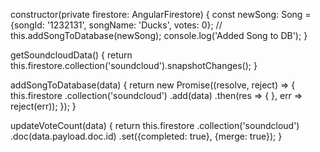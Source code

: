   
  
  constructor(private firestore: AngularFirestore) {
    const newSong: Song = {songId: '1232131', songName: 'Ducks', votes: 0};
    // this.addSongToDatabase(newSong);
    console.log('Added Song to DB');
  }

  getSoundcloudData() {
    return this.firestore.collection('soundcloud').snapshotChanges();
  }

  addSongToDatabase(data) {
    return new Promise<any>((resolve, reject) => {
      this.firestore
        .collection('soundcloud')
        .add(data)
        .then(res => {
        }, err => reject(err));
    });
  }

  updateVoteCount(data) {
    return this.firestore
      .collection('soundcloud')
      .doc(data.payload.doc.id)
      .set({completed: true}, {merge: true});
  }
